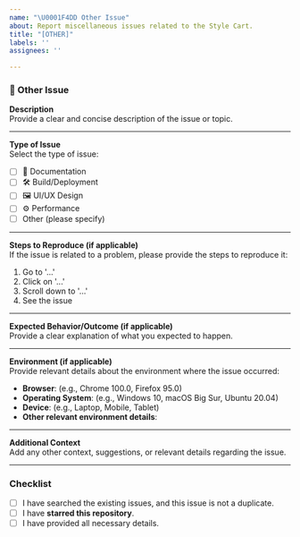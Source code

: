 ```yaml
---
name: "\U0001F4DD Other Issue"
about: Report miscellaneous issues related to the Style Cart.
title: "[OTHER]"
labels: ''
assignees: ''

---
```


### 📝 Other Issue

**Description**  
Provide a clear and concise description of the issue or topic.

---

**Type of Issue**  
Select the type of issue:  
- [ ] 📄 Documentation  
- [ ] 🛠️ Build/Deployment  
- [ ] 🖼️ UI/UX Design  
- [ ] ⚙️ Performance  
- [ ] Other (please specify)

---

**Steps to Reproduce (if applicable)**  
If the issue is related to a problem, please provide the steps to reproduce it:  
1. Go to '...'  
2. Click on '...'  
3. Scroll down to '...'  
4. See the issue

---

**Expected Behavior/Outcome (if applicable)**  
Provide a clear explanation of what you expected to happen.

---

**Environment (if applicable)**  
Provide relevant details about the environment where the issue occurred:  
- **Browser**: (e.g., Chrome 100.0, Firefox 95.0)  
- **Operating System**: (e.g., Windows 10, macOS Big Sur, Ubuntu 20.04)  
- **Device**: (e.g., Laptop, Mobile, Tablet)  
- **Other relevant environment details**:

---

**Additional Context**  
Add any other context, suggestions, or relevant details regarding the issue.

---

### Checklist  
- [ ] I have searched the existing issues, and this issue is not a duplicate.  
- [ ] I have **starred this repository**.  
- [ ] I have provided all necessary details.